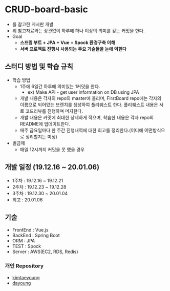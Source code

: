 # CRUD-board-basic
* 를 참고한 게시판 개발
* 위 참고자료와는 상관없이 하루에 하나 이상의 의미를 갖는 커밋을 한다.
* Goal 
  * __스프링 부트 + JPA + Vue + Spock 환경구축 이해__
  * __서버 프로젝트 진행시 사용되는 주요 기술들을 눈에 익힌다__

## 스터디 방법 및 학습 규칙
* 학습 방법
  * 1주에 6일간 하루에 의미있는 1커밋을 한다.
    * ex) Make API - get user information on DB using JPA
  * 개발 내용은 각자의 repo의 master에 올리며, FirstBoard repo에는 각자의 이름으로 되어있는 브랜치를 생성하여 풀리퀘스트 한다. 풀리퀘스트 내용은 서로 코드리뷰를 진행하며 머지한다.
  * 개발 내용은 커밋에 최대한 상세하게 적으며, 학습한 내용은 각자 repo의 README에 업데이트한다.
  * 매주 금요일마다 한 주간 진행내역에 대한 회고를 정리한다.(어디에 어떤방식으로 정리할지는 미정)
* 벌금제
  * 매일 12시까지 커밋을 못 했을 경우
    
## 개발 일정 (19.12.16 ~ 20.01.06)
* 1주차 : 19.12.16 ~ 19.12.21
* 2주차 : 19.12.23 ~ 19.12.28
* 3주차 : 19.12.30 ~ 20.01.04
* 회고 : 20.01.06

## 기술
* FrontEnd : Vue.js 
* BackEnd : Spring Boot
* ORM : JPA
* TEST : Spock
* Server : AWS(EC2, RDS, Redis)

### 개인 Repository
* [kimtaeyoung](https://github.com/grey-kimtaeyoung/FirstBoard)
* [dayoung](https://github.com/chunbong/FirstBoard/tree/master/first-board)
